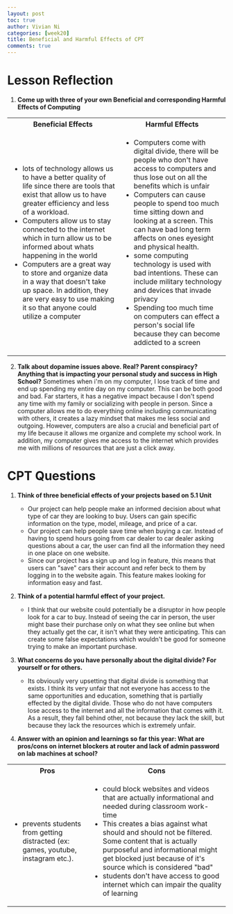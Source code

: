```yaml
---
layout: post
toc: true
author: Vivian Ni
categories: [week20]
title: Beneficial and Harmful Effects of CPT
comments: true
---
```


# Lesson Reflection
1. **Come up with three of your own Beneficial and corresponding Harmful Effects of Computing**
<table>
  <tr>
    <th>Beneficial Effects</th>
    <th>Harmful Effects</th> 
  </tr>
  <tr>
    <td>
    	<ul>
        	<li>lots of technology allows us to have a better quality of life since there are tools that exist that allow us to have greater efficiency and less of a workload.</li>
            <li>Computers allow us to stay connected to the internet which in turn allow us to be informed about whats happening in the world</li>
            <li>Computers are a great way to store and organize data in a way that doesn't take up space. In addition, they are very easy to use making it so that anyone could utilize a computer</li>
    	</ul>
    </td>
     <td>
    	<ul>
        	<li>Computers come with digital divide, there will be people who don't have access to computers and thus lose out on all the benefits which is unfair</li>
            <li>Computers can cause people to spend too much time sitting down and looking at a screen. This can have bad long term affects on ones eyesight and physical health. </li>
            <li> some computing technology is used with bad intentions. These can include military technology and devices that invade privacy </li>
            <li> Spending too much time on computers can effect a person's social life because they can become addicted to a screen</li>
    	</ul>
    </td>
  </tr>
</table>


2. **Talk about dopamine issues above. Real? Parent conspiracy? Anything that is impacting your personal study and success in High School?**
Sometimes when i'm on my computer, I lose track of time and end up spending my entire day on my computer. This can be both good and bad. Far starters, it has a negative impact because I don't spend any time with my family or socializing with people in person. Since a computer allows me to do everything online including communicating with others, it creates a lazy mindset that makes me less social and outgoing. However, computers are also a crucial and beneficial part of my life because it allows me organize and complete my school work. In addition, my computer gives me access to the internet which provides me with millions of resources that are just a click away.

# CPT Questions
1. **Think of three beneficial effects of your projects based on 5.1 Unit**
    - Our project can help people make an informed decision about what type of car they are looking to buy. Users can gain specific information on the type, model, mileage, and price of a car.
    - Our project can help people save time when buying a car. Instead of having to spend hours going from car dealer to car dealer asking questions about a car, the user can find all the information they need in one place on one website.
    - Since our project has a sign up and log in feature, this means that users can "save" cars their account and refer beck to them by logging in to the website again. This feature makes looking for information easy and fast.

2. **Think of a potential harmful effect of your project.**
    - I think that our website could potentially be a disruptor in how people look for a car to buy. Instead of seeing the car in person, the user might base their purchase only on what they see online but when they actually get the car, it isn't what they were anticipating. This can create some false expectations which wouldn't be good for someone trying to make an important purchase.

3. **What concerns do you have personally about the digital divide? For yourself or for others.**
    - Its obviously very upsetting that digital divide is something that exists. I think its very unfair that not everyone has access to the same opportunities and education, something that is partially effected by the digital divide. Those who do not have computers lose access to the internet and all the information that comes with it. As a result, they fall behind other, not because they lack the skill, but because they lack the resources which is extremely unfair.

4. **Answer with an opinion and learnings so far this year:  What are pros/cons on internet blockers at router and lack of admin password on lab machines at school?**

<table>
  <tr>
    <th>Pros</th>
    <th>Cons</th> 
  </tr>
  <tr>
    <td>
    	<ul>
        	<li>prevents students from getting distracted (ex: games, youtube, instagram etc.).</li>
    	</ul>
    </td>
     <td>
    	<ul>
        	<li>could block websites and videos that are actually informational and needed during classroom work-time</li>
            <li>This creates a bias against what should and should not be filtered. Some content that is actually purposeful and informational might get blocked just because of it's source which is considered "bad"</li>
            <li> students don't have access to good internet which can impair the quality of learning </li>
    	</ul>
    </td>
  </tr>
</table>
